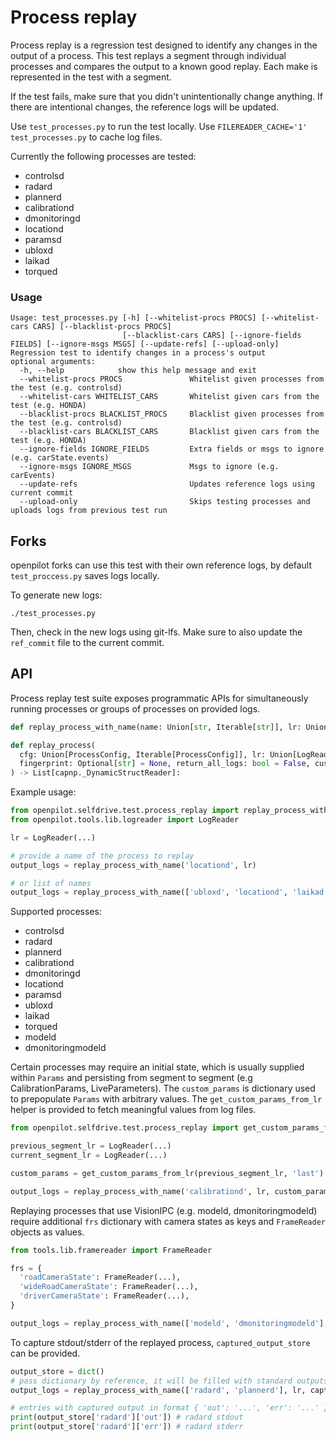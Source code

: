 # Process replay

Process replay is a regression test designed to identify any changes in the output of a process. This test replays a segment through individual processes and compares the output to a known good replay. Each make is represented in the test with a segment.

If the test fails, make sure that you didn't unintentionally change anything. If there are intentional changes, the reference logs will be updated.

Use `test_processes.py` to run the test locally.
Use `FILEREADER_CACHE='1' test_processes.py` to cache log files.

Currently the following processes are tested:

* controlsd
* radard
* plannerd
* calibrationd
* dmonitoringd
* locationd
* paramsd
* ubloxd
* laikad
* torqued

### Usage
```
Usage: test_processes.py [-h] [--whitelist-procs PROCS] [--whitelist-cars CARS] [--blacklist-procs PROCS]
                         [--blacklist-cars CARS] [--ignore-fields FIELDS] [--ignore-msgs MSGS] [--update-refs] [--upload-only]
Regression test to identify changes in a process's output
optional arguments:
  -h, --help            show this help message and exit
  --whitelist-procs PROCS               Whitelist given processes from the test (e.g. controlsd)
  --whitelist-cars WHITELIST_CARS       Whitelist given cars from the test (e.g. HONDA)
  --blacklist-procs BLACKLIST_PROCS     Blacklist given processes from the test (e.g. controlsd)
  --blacklist-cars BLACKLIST_CARS       Blacklist given cars from the test (e.g. HONDA)
  --ignore-fields IGNORE_FIELDS         Extra fields or msgs to ignore (e.g. carState.events)
  --ignore-msgs IGNORE_MSGS             Msgs to ignore (e.g. carEvents)
  --update-refs                         Updates reference logs using current commit
  --upload-only                         Skips testing processes and uploads logs from previous test run
```

## Forks

openpilot forks can use this test with their own reference logs, by default `test_proccess.py` saves logs locally.

To generate new logs:

`./test_processes.py`

Then, check in the new logs using git-lfs. Make sure to also update the `ref_commit` file to the current commit.

## API

Process replay test suite exposes programmatic APIs for simultaneously running processes or groups of processes on provided logs. 

```py
def replay_process_with_name(name: Union[str, Iterable[str]], lr: Union[LogReader, List[capnp._DynamicStructReader]], *args, **kwargs) -> List[capnp._DynamicStructReader]:

def replay_process(
  cfg: Union[ProcessConfig, Iterable[ProcessConfig]], lr: Union[LogReader, List[capnp._DynamicStructReader]], frs: Optional[Dict[str, Any]] = None, 
  fingerprint: Optional[str] = None, return_all_logs: bool = False, custom_params: Optional[Dict[str, Any]] = None, disable_progress: bool = False
) -> List[capnp._DynamicStructReader]:
```

Example usage:
```py
from openpilot.selfdrive.test.process_replay import replay_process_with_name
from openpilot.tools.lib.logreader import LogReader

lr = LogReader(...)

# provide a name of the process to replay
output_logs = replay_process_with_name('locationd', lr)

# or list of names
output_logs = replay_process_with_name(['ubloxd', 'locationd', 'laikad'], lr)
```

Supported processes: 
* controlsd
* radard
* plannerd
* calibrationd
* dmonitoringd
* locationd
* paramsd 
* ubloxd
* laikad
* torqued
* modeld
* dmonitoringmodeld

Certain processes may require an initial state, which is usually supplied within `Params` and persisting from segment to segment (e.g CalibrationParams, LiveParameters). The `custom_params` is dictionary  used to prepopulate `Params` with arbitrary values. The `get_custom_params_from_lr` helper is provided to fetch meaningful values from log files.

```py
from openpilot.selfdrive.test.process_replay import get_custom_params_from_lr

previous_segment_lr = LogReader(...)
current_segment_lr = LogReader(...)

custom_params = get_custom_params_from_lr(previous_segment_lr, 'last')

output_logs = replay_process_with_name('calibrationd', lr, custom_params=custom_params)
```

Replaying processes that use VisionIPC (e.g. modeld, dmonitoringmodeld) require additional `frs` dictionary with camera states as keys and `FrameReader` objects as values.

```py
from tools.lib.framereader import FrameReader

frs = {
  'roadCameraState': FrameReader(...),
  'wideRoadCameraState': FrameReader(...),
  'driverCameraState': FrameReader(...),
}

output_logs = replay_process_with_name(['modeld', 'dmonitoringmodeld'], lr, frs=frs)
```

To capture stdout/stderr of the replayed process, `captured_output_store` can be provided.

```py
output_store = dict()
# pass dictionary by reference, it will be filled with standard outputs - even if process replay fails
output_logs = replay_process_with_name(['radard', 'plannerd'], lr, captured_output_store=output_store)

# entries with captured output in format { 'out': '...', 'err': '...' } will be added to provided dictionary for each replayed process
print(output_store['radard']['out']) # radard stdout
print(output_store['radard']['err']) # radard stderr
```
